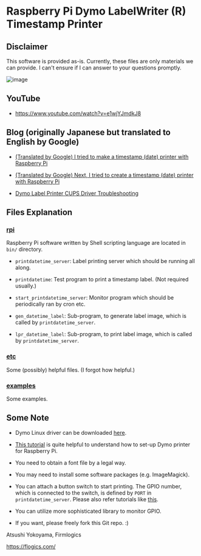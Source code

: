 # Raspberry Pi Dymo LabelWriter (R) Timestamp Printer

## Disclaimer

This software is provided as-is.  Currently, these files are only
materials we can provide.  I can't ensure if I can answer to your
questions promptly.

![image](images/image.jpg)

## YouTube

- https://www.youtube.com/watch?v=e1wjYJmdkJ8

## Blog (originally Japanese but translated to English by Google)

- [(Translated by Google) I tried to make a timestamp (date) printer with Raspberry Pi](https://translate.google.com/translate?hl=en&sl=auto&tl=en&u=https%3A%2F%2Fflogics.com%2Fwp%2Fja%2F2017%2F07%2Fraspberry-pi-%25E3%2581%25A7%25E3%2580%2581%25E3%2582%25BF%25E3%2582%25A4%25E3%2583%25A0%25E3%2582%25B9%25E3%2582%25BF%25E3%2583%25B3%25E3%2583%2597%25EF%25BC%2588%25E6%2597%25A5%25E4%25BB%2598%25EF%25BC%2589%25E3%2583%2597%25E3%2583%25AA%25E3%2583%25B3%25E3%2582%25BF%25E3%2582%2592%25E4%25BD%259C%25E3%2581%25A3%2F)

- [(Translated by Google) Next, I tried to create a timestamp (date) printer with Raspberry Pi](https://translate.google.com/translate?hl=en&sl=auto&tl=en&u=https%3A%2F%2Fflogics.com%2Fwp%2Fja%2F2017%2F07%2F%25e7%25b6%259a%25e3%2583%25bbraspberry-pi-%25e3%2581%25a7%25e3%2580%2581%25e3%2582%25bf%25e3%2582%25a4%25e3%2583%25a0%25e3%2582%25b9%25e3%2582%25bf%25e3%2583%25b3%25e3%2583%2597%25ef%25bc%2588%25e6%2597%25a5%25e4%25bb%2598%25ef%25bc%2589%25e3%2583%2597%25e3%2583%25aa%25e3%2583%25b3%25e3%2582%25bf%25e3%2582%2592%2F)

- [Dymo Label Printer CUPS Driver Troubleshooting](https://flogics.com/wp/ja/2023/02/dymo-cups-troubleshoot/)

## Files Explanation

### [rpi](./rpi)

Raspberry Pi software written by Shell scripting language are located
in ```bin/``` directory.

- ```printdatetime_server```: Label printing server which should be
  running all along.
  
- ```printdatetime```: Test program to print a timestamp label.  (Not
  required usually.)
  
- ```start_printdatetime_server```: Monitor program which should be
  periodically ran by cron etc.
  
- ```gen_datetime_label```: Sub-program, to generate label image,
  which is called by ```printdatetime_server```.

- ```lpr_datetime_label```: Sub-program, to print label image, which
  is called by ```printdatetime_server```.

### [etc](./etc)

Some (possibly) helpful files.  (I forgot how helpful.)

### [examples](./examples)

Some examples.

## Some Note

- Dymo Linux driver can be downloaded
  [here](https://www.dymo-label-printers.co.uk/news/download-dymo-sdk-for-linux.html).

- [This tutorial](http://www.penguintutor.com/linux/printing-cups) is
  quite helpful to understand how to set-up Dymo printer for Raspberry
  Pi.

- You need to obtain a font file by a legal way.

- You may need to install some software packages (e.g. ImageMagick).

- You can attach a button switch to start printing.  The GPIO number,
  which is connected to the switch, is defined by ```PORT``` in
  ```printdatetime_server```.  Please also refer tutorials like
  [this](https://sites.google.com/site/semilleroadt/raspberry-pi-tutorials/gpio).

- You can utilize more sophisticated library to monitor GPIO.

- If you want, please freely fork this Git repo. :)

Atsushi Yokoyama, Firmlogics

https://flogics.com/
